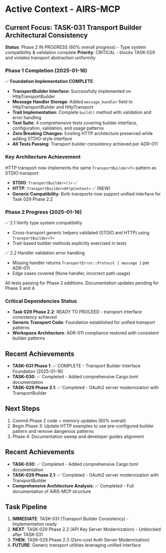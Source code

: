 # Active Context - AIRS-MCP

## Current Focus: TASK-031 Transport Builder Architectural Consistency

**Status**: Phase 2 IN PROGRESS (60% overall progress) - Type system compatibility & validation complete
**Priority**: CRITICAL - blocks TASK-029 and violates transport abstraction uniformity

### Phase 1 Completion (2025-01-16)
✅ **Foundation Implementation COMPLETE**:
- **TransportBuilder<HttpContext> Interface**: Successfully implemented on HttpTransportBuilder
- **Message Handler Storage**: Added `message_handler` field to HttpTransportBuilder and HttpTransport
- **Trait Implementation**: Complete `build()` method with validation and error handling
- **Test Suite**: 4 comprehensive tests covering builder interface, configuration, validation, and usage patterns
- **Zero Breaking Changes**: Existing HTTP architecture preserved while adding STDIO-style interface
- **All Tests Passing**: Transport builder consistency achieved per ADR-011

### Key Architecture Achievement
HTTP transport now implements the same `TransportBuilder<T>` pattern as STDIO transport:
- **STDIO**: `TransportBuilder<()>` ✅
- **HTTP**: `TransportBuilder<HttpContext>` ✅ (NEW)
- **Generic Compatibility**: Both transports now support unified interface for Task 029 Phase 2.2

### Phase 2 Progress (2025-01-16)
✅ 2.1 Verify type system compatibility
- Cross-transport generic helpers validated (STDIO and HTTP) using `TransportBuilder<T>`
- Trait-based builder methods explicitly exercised in tests

✅ 2.2 Handler validation error handling
- Missing handler returns `TransportError::Protocol { message }` per ADR-011
- Edge cases covered (None handler, incorrect path usage)

All tests passing for Phase 2 additions. Documentation updates pending for Phase 3 and 4.

### Critical Dependencies Status
- **Task 029 Phase 2.2**: READY TO PROCEED - transport interface consistency achieved
- **Generic Transport Code**: Foundation established for unified transport patterns
- **Workspace Architecture**: ADR-011 compliance restored with consistent builder patterns

## Recent Achievements
- **TASK-031 Phase 1**: ✅ COMPLETE - Transport Builder Interface Foundation (2025-01-16)
- **TASK-030**: ✅ Completed - Added comprehensive Cargo.toml documentation
- **TASK-029 Phase 2.1**: ✅ Completed - OAuth2 server modernization with TransportBuilder

## Next Steps
1. Commit Phase 2 code + memory updates (60% overall)
2. Begin Phase 3: Update HTTP examples to use pre-configured builder pattern and remove dangerous patterns
3. Phase 4: Documentation sweep and developer guides alignment

## Recent Achievements
- **TASK-030**: ✅ Completed - Added comprehensive Cargo.toml documentation
- **TASK-029 Phase 2.1**: ✅ Completed - OAuth2 server modernization with TransportBuilder
- **Comprehensive Architecture Analysis**: ✅ Completed - Full documentation of AIRS-MCP structure

## Task Pipeline
1. **IMMEDIATE**: TASK-031 (Transport Builder Consistency) - Implementation ready
2. **NEXT**: TASK-029 Phase 2.2 (API Key Server Modernization) - Unblocked after TASK-031
3. **THEN**: TASK-029 Phase 2.3 (Zero-cost Auth Server Modernization)
4. **FUTURE**: Generic transport utilities leveraging unified interface